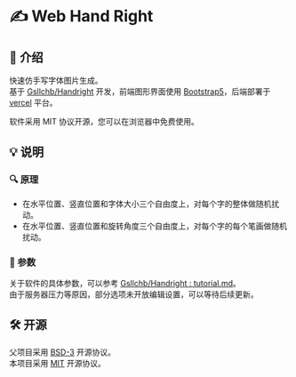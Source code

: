 # ✍️ Web Hand Right

## 📝 介绍
快速仿手写字体图片生成。  
基于 [Gsllchb/Handright](https://github.com/Gsllchb/Handright/) 开发，前端图形界面使用 [Bootstrap5](https://v5.bootcss.com)，后端部署于 [vercel](https://vercel.com) 平台。

软件采用 MIT 协议开源，您可以在浏览器中免费使用。

## 💡 说明
### 🔍 原理
* 在水平位置、竖直位置和字体大小三个自由度上，对每个字的整体做随机扰动。
* 在水平位置、竖直位置和旋转角度三个自由度上，对每个字的每个笔画做随机扰动。

### 🧲 参数
关于软件的具体参数，可以参考 [Gsllchb/Handright : tutorial.md](https://github.com/Gsllchb/Handright/blob/master/docs/tutorial.md)。  
由于服务器压力等原因，部分选项未开放编辑设置，可以等待后续更新。  

## 🛠 开源
父项目采用 [BSD-3](https://github.com/Gsllchb/Handright/blob/master/LICENSE.txt) 开源协议。  
本项目采用 [MIT]() 开源协议。
